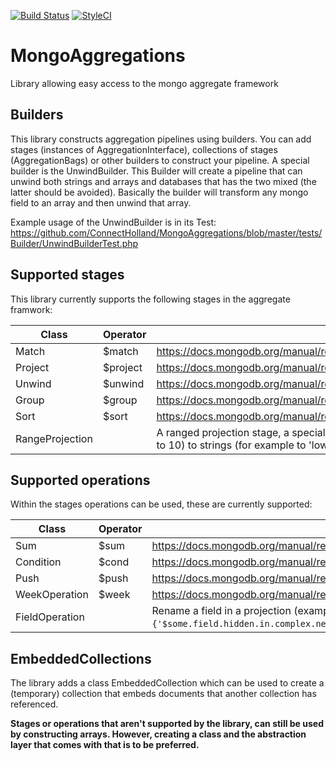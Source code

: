 [![Build Status](https://travis-ci.org/ConnectHolland/MongoAggregations.svg?branch=master)](https://travis-ci.org/ConnectHolland/MongoAggregations)
[![StyleCI](https://styleci.io/repos/45597310/shield)](https://styleci.io/repos/45597310)

# MongoAggregations
Library allowing easy access to the mongo aggregate framework

## Builders
This library constructs aggregation pipelines using builders. You can add stages (instances of AggregationInterface), collections of stages (AggregationBags) or other builders to construct your pipeline. A special builder is the UnwindBuilder. This Builder will create a pipeline that can unwind both strings and arrays and databases that has the two mixed (the latter should be avoided). Basically the builder will transform any mongo field to an array and then unwind that array.

Example usage of the UnwindBuilder is in its Test: https://github.com/ConnectHolland/MongoAggregations/blob/master/tests/Builder/UnwindBuilderTest.php

## Supported stages
This library currently supports the following stages in the aggregate framwork:

| Class | Operator | Description |
|-------|----------|-------------|
|Match|$match| https://docs.mongodb.org/manual/reference/operator/aggregation/match/#pipe._S_match|
|Project|$project| https://docs.mongodb.org/manual/reference/operator/aggregation/project/#pipe._S_project|
|Unwind|$unwind| https://docs.mongodb.org/manual/reference/operator/aggregation/unwind/#pipe._S_unwind|
|Group|$group| https://docs.mongodb.org/manual/reference/operator/aggregation/group/#pipe._S_group|
|Sort|$sort| https://docs.mongodb.org/manual/reference/operator/aggregation/sort/|
|RangeProjection||A ranged projection stage, a special kind of $project which can map ranges (for example: 1 to 10) to strings (for example to 'low'). |

## Supported operations
Within the stages operations can be used, these are currently supported:

| Class | Operator | Description |
|-------|----------|-------------|
|Sum|$sum| https://docs.mongodb.org/manual/reference/operator/aggregation/sum/#grp._S_sum|
|Condition|$cond| https://docs.mongodb.org/manual/reference/operator/aggregation/cond/#exp._S_cond|
|Push|$push| https://docs.mongodb.org/manual/reference/operator/aggregation/push/#grp._S_push|
|WeekOperation|$week| https://docs.mongodb.org/manual/reference/operator/aggregation/week/|
|FieldOperation||Rename a field in a projection (example: ```{$project: {my_field: {'$some.field.hidden.in.complex.nesting'}}}```)|

## EmbeddedCollections
The library adds a class EmbeddedCollection which can be used to create a (temporary) collection that embeds documents that another collection has referenced. 

**Stages or operations that aren't supported by the library, can still be used by constructing arrays. However, creating a class and the abstraction layer that comes with that is to be preferred.**
